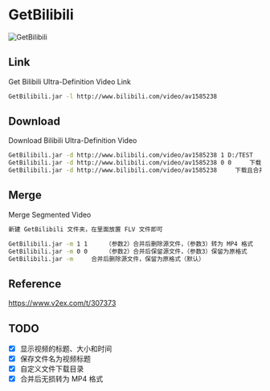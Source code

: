 # GetBilibili
![](http://ww4.sinaimg.cn/large/a15b4afegw1f80cg69rtpg20sp0ehte3 "GetBilibili")

## Link
Get Bilibili Ultra-Definition Video Link
```bash
GetBilibili.jar -l http://www.bilibili.com/video/av1585238
```

## Download
Download Bilibili Ultra-Definition Video
```bash
GetBilibili.jar -d http://www.bilibili.com/video/av1585238 1 D:/TEST     下载且合并完成后，转为MP4格式，文件下载目录指定为 D:/TEST
GetBilibili.jar -d http://www.bilibili.com/video/av1585238 0 0     下载且合并完成后，保留为原格式，文件下载目录为原 JAR 包位置
GetBilibili.jar -d http://www.bilibili.com/video/av1585238     下载且合并完成后，保留为原格式，文件下载目录为原 JAR 包位置（默认）
```

## Merge
Merge Segmented Video
```bash
新建 GetBilibili 文件夹，在里面放置 FLV 文件即可

GetBilibili.jar -m 1 1     （参数2）合并后删除源文件，（参数3）转为 MP4 格式
GetBilibili.jar -m 0 0     （参数2）合并后保留源文件，（参数3）保留为原格式
GetBilibili.jar -m     合并后删除源文件，保留为原格式（默认）
```

## Reference
https://www.v2ex.com/t/307373

## TODO
- [x] 显示视频的标题、大小和时间
- [x] 保存文件名为视频标题
- [x] 自定义文件下载目录
- [x] 合并后无损转为 MP4 格式

